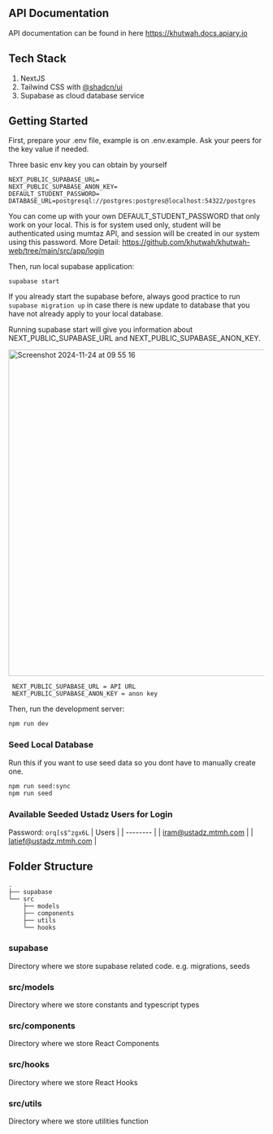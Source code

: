 ## API Documentation

API documentation can be found in here https://khutwah.docs.apiary.io

## Tech Stack

1. NextJS
2. Tailwind CSS with [@shadcn/ui](https://ui.shadcn.com/)
3. Supabase as cloud database service

## Getting Started

First, prepare your .env file, example is on .env.example. Ask your peers for the key value if needed.

Three basic env key you can obtain by yourself

```
NEXT_PUBLIC_SUPABASE_URL=
NEXT_PUBLIC_SUPABASE_ANON_KEY=
DEFAULT_STUDENT_PASSWORD=
DATABASE_URL=postgresql://postgres:postgres@localhost:54322/postgres
```

You can come up with your own DEFAULT_STUDENT_PASSWORD that only work on your local. This is for system used only, student will be authenticated using mumtaz API, and session will be created in our system using this password. More Detail: https://github.com/khutwah/khutwah-web/tree/main/src/app/login

Then, run local supabase application:

```base
supabase start
```

If you already start the supabase before, always good practice to run `supabase migration up` in case there is new update to database
that you have not already apply to your local database.

Running supabase start will give you information about NEXT_PUBLIC_SUPABASE_URL and NEXT_PUBLIC_SUPABASE_ANON_KEY.

<img width="642" alt="Screenshot 2024-11-24 at 09 55 16" src="https://github.com/user-attachments/assets/45c0faf3-3d93-4834-8744-d79173afd3cf">

```
 NEXT_PUBLIC_SUPABASE_URL = API URL
 NEXT_PUBLIC_SUPABASE_ANON_KEY = anon key
```

Then, run the development server:

```bash
npm run dev
```

### Seed Local Database

Run this if you want to use seed data so you dont have to manually create one.

```bash
npm run seed:sync
npm run seed
```

### Available Seeded Ustadz Users for Login

Password: `orq[s$^zgx6L`
| Users |
| -------- |
| iram@ustadz.mtmh.com |
| latief@ustadz.mtmh.com |

## Folder Structure

```
.
├── supabase
└── src
    ├── models
    ├── components
    ├── utils
    └── hooks
```

### supabase

Directory where we store supabase related code. e.g. migrations, seeds

### src/models

Directory where we store constants and typescript types

### src/components

Directory where we store React Components

### src/hooks

Directory where we store React Hooks

### src/utils

Directory where we store utilities function

